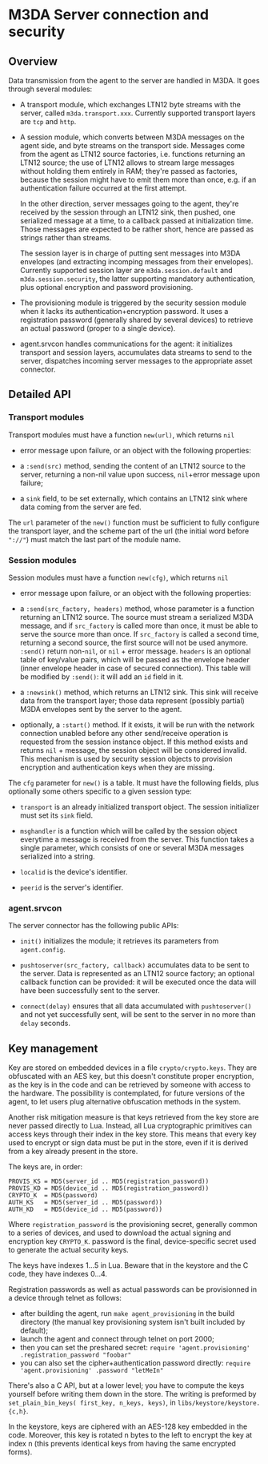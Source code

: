 # M3DA Server connection and security

## Overview

Data transmission from the agent to the server are handled in M3DA. It goes
through several modules:

* A transport module, which exchanges LTN12 byte streams with the
  server, called `m3da.transport.xxx`. Currently supported transport
  layers are `tcp` and `http`.

* A session module, which converts between M3DA messages on the agent
  side, and byte streams on the transport side. Messages come from the
  agent as LTN12 source factories, i.e. functions returning an LTN12
  source; the use of LTN12 allows to stream large messages without
  holding them entirely in RAM; they're passed as factories, because
  the session might have to emit them more than once, e.g. if an
  authentication failure occurred at the first attempt.

  In the other direction, server messages going to the agent, they're
  received by the session through an LTN12 sink, then pushed, one
  serialized message at a time, to a callback passed at initialization
  time. Those messages are expected to be rather short, hence are
  passed as strings rather than streams.

  The session layer is in charge of putting sent messages into M3DA
  envelopes (and extracting incomping messages from their
  envelopes). Currently supported session layer are
  `m3da.session.default` and `m3da.session.security`, the latter
  supporting mandatory authentication, plus optional encryption and
  password provisioning.

* The provisioning module is triggered by the security session module
  when it lacks its authentication+encryption password. It uses a
  registration password (generally shared by several devices) to
  retrieve an actual password (proper to a single device).

* agent.srvcon handles communications for the agent: it initializes
  transport and session layers, accumulates data streams to send to
  the server, dispatches incoming server messages to the appropriate
  asset connector.

## Detailed API

### Transport modules

Transport modules must have a function `new(url)`, which returns `nil`
+ error message upon failure, or an object with the following properties:

* a `:send(src)` method, sending the content of an LTN12 source to the
  server, returning a non-nil value upon success, `nil`+error message
  upon failure;

* a `sink` field, to be set externally, which contains an LTN12 sink
  where data coming from the server are fed.

The `url` parameter of the `new()` function must be sufficient to
fully configure the transport layer, and the scheme part of the url
(the initial word before `"://"`) must match the last part of the
module name.

### Session modules

Session modules must have a function `new(cfg)`, which returns `nil`
+ error message upon failure, or an object with the following
properties:

* a `:send(src_factory, headers)` method, whose parameter is a function
  returning an LTN12 source. The source must stream a serialized M3DA
  message, and if `src_factory` is called more than once, it must be
  able to serve the source more than once. If `src_factory` is called
  a second time, returning a second source, the first source will not
  be used anymore. `:send()` return non-`nil`, or `nil` + error
  message.  `headers` is an optional table of key/value pairs, which will
  be passed as the envelope header (inner envelope header in case of
  secured connection). This table will be modified by `:send()`: it will
  add an `id` field in it.

* a `:newsink()` method, which returns an LTN12 sink. This sink will
  receive data from the transport layer; those data represent
  (possibly partial) M3DA envelopes sent by the server to the agent.

* optionally, a `:start()` method. If it exists, it will be run with the
  network connection unabled before any other send/receive operation is
  requested from the session instance object. If this method exists and
  returns `nil` + message, the session object will be considered invalid.
  This mechanism is used by security session objects to provision encryption
  and authentication keys when they are missing.


The `cfg` parameter for `new()` is a table. It must have the following
fields, plus optionally some others specific to a given session type:

* `transport` is an already initialized transport object. The session
  initializer must set its `sink` field.

* `msghandler` is a function which will be called by the session
  object everytime a message is received from the server. This
  function takes a single parameter, which consists of one or several
  M3DA messages serialized into a string.

* `localid` is the device's identifier.

* `peerid` is the server's identifier.

### agent.srvcon

The server connector has the following public APIs:

* `init()` initializes the module; it retrieves its parameters from
  `agent.config`.

* `pushtoserver(src_factory, callback)` accumulates data to be sent to
  the server. Data is represented as an LTN12 source factory; an
  optional callback function can be provided: it will be executed once
  the data will have been successfully sent to the server.

* `connect(delay)` ensures that all data accumulated with
  `pushtoserver()` and not yet successfully sent, will be sent to the
  server in no more than `delay` seconds.

## Key management

Key are stored on embedded devices in a file
`crypto/crypto.keys`. They are obfuscated with an AES key, but this
doesn't constitute proper encryption, as the key is in the code and
can be retrieved by someone with access to the hardware. The
possibility is contemplated, for future versions of the agent, to let
users plug alternative obfuscation methods in the system.

Another risk mitigation measure is that keys retrieved from the key
store are never passed directly to Lua. Instead, all Lua cryptographic
primitives can access keys through their index in the key store. This
means that every key used to encrypt or sign data must be put in the
store, even if it is derived from a key already present in the store.

The keys are, in order:

    PROVIS_KS = MD5(server_id .. MD5(registration_password))
    PROVIS_KD = MD5(device_id .. MD5(registration_password))
    CRYPTO_K  = MD5(password)
    AUTH_KS   = MD5(server_id .. MD5(password))
    AUTH_KD   = MD5(device_id .. MD5(password))

Where `registration_password` is the provisioning secret, generally
common to a series of devices, and used to download the actual signing
and encryption key `CRYPTO_K`. password is the final, device-specific
secret used to generate the actual security keys.

The keys have indexes 1...5 in Lua. Beware that in the keystore and
the C code, they have indexes 0...4.

Registration passwords as well as actual passwords can be provisionned
in a device through telnet as follows:

* after building the agent, run `make agent_provisioning` in the build
  directory (the manual key provisioning system isn't built included
  by default);
* launch the agent and connect through telnet on port 2000;
* then you can set the preshared secret:
  `require 'agent.provisioning' .registration_password "foobar"`
* you can also set the cipher+authentication password directly:
  `require 'agent.provisioning' .password "letMeIn"`

There's also a C API, but at a lower level; you have to compute the
keys yourself before writing them down in the store. The writing is
preformed by `set_plain_bin_keys( first_key, n_keys, keys)`, in
`libs/keystore/keystore.{c,h}`.

In the keystore, keys are ciphered with an AES-128 key embedded in the
code. Moreover, this key is rotated n bytes to the left to encrypt the
key at index n (this prevents identical keys from having the same
encrypted forms).
